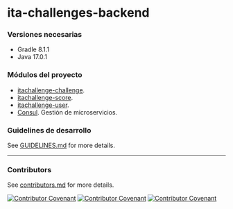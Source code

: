 # ita-challenges-backend


### Versiones necesarias

- Gradle 8.1.1
- Java 17.0.1

### Módulos del proyecto

- [itachallenge-challenge](itachallenge-challenge/README.md).
- [itachallenge-score](itachallenge-score/README.md). 
- [itachallenge-user](itachallenge-user/README.md).
- [Consul](consul/README.md). Gestión de microservicios.

### Guidelines de desarrollo

See [GUIDELINES.md](GUIDELINES.md) for more details.

<hr/>

### Contributors

See [contributors.md](contributors.md) for more details.


[![Contributor Covenant](https://img.shields.io/badge/Contributor%20Covenant-v2.0%20adopted-ff69b4.svg)](CODE_OF_CONDUCT_EN.md)
[![Contributor Covenant](https://img.shields.io/badge/Contributor%20Covenant-v2.0%20adopted-ff69b4.svg)](CODE_OF_CONDUCT_ES.md)
[![Contributor Covenant](https://img.shields.io/badge/Contributor%20Covenant-v2.0%20adopted-ff69b4.svg)](CODE_OF_CONDUCT_CA.md)




